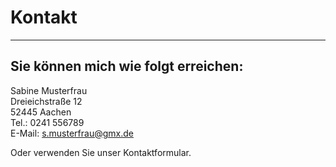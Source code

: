# Kontakt

---

## Sie können mich wie folgt erreichen:

Sabine Musterfrau  
Dreieichstraße 12  
52445 Aachen  
Tel.: 0241 556789  
E-Mail: s.musterfrau@gmx.de  
  
Oder verwenden Sie unser Kontaktformular.